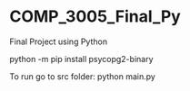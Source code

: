 # COMP_3005_Final_Py
 Final Project using Python

  python -m pip install psycopg2-binary

To run go to src folder:
python main.py
